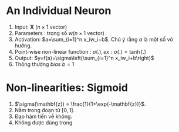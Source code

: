<script type="text/javascript"  src="http://cdn.mathjax.org/mathjax/latest/MathJax.js?config=TeX-AMS-MML_HTMLorMML">  
</script>
# An Individual Neuron
1. Input: $\mathbf{X}$ $(n\times 1 \text{ vector})$
2. Parameters :  trọng số $w(n\times 1\text{ vector})$
3. Activation: $a=\sum_{i=1}^n x_iw_i+b$. Chú ý rằng $a$ là một số vô hướng.
4. Point-wise non-linear function : $\sigma(.), ex: \sigma(.)=\tanh(.)$
5. Output: $y=f(a)=\sigma\left(\sum_{i=1}^n x_iw_i+b\right)$
6. Thông thường *bias* $b=1$
# Non-linearities: Sigmoid
1. $\sigma(\mathbf{z}) = \frac{1}{1+\exp(-\mathbf{z})}$.
2. Nằm trong đoạn từ $[0,1]$.
3. Đạo hàm tiến về không.
4. Không được dùng trong 
<!--stackedit_data:
eyJoaXN0b3J5IjpbMjEyODgxODQwOSwxNDk2MTQ3ODU2XX0=
-->